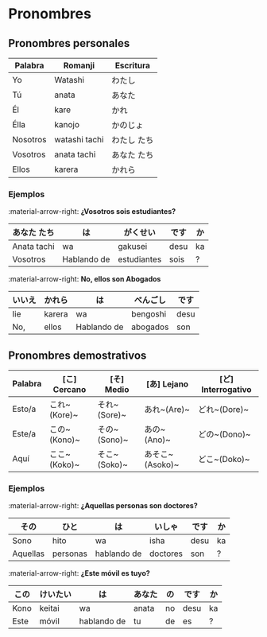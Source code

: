 # Pronombres

## Pronombres personales

| Palabra | Romanji | Escritura |
| - | - | - |
| Yo | Watashi | わたし |
| Tú | anata | あなた |
| Él | kare | かれ |
| Élla | kanojo | かのじょ |
| Nosotros | watashi tachi | わたし たち |
| Vosotros | anata tachi | あなた たち |
| Ellos | karera | かれら |


### Ejemplos

:material-arrow-right: __¿Vosotros sois estudiantes?__

| あなた たち | は | がくせい | です | か |
|-|-|-|-|-|
| Anata tachi | wa | gakusei | desu | ka |
| Vosotros | Hablando de | estudiantes | sois | ? |


:material-arrow-right: __No, ellos son Abogados__

| いいえ | かれら | は | べんごし | です |
|-|-|-|-|-|
| Iie | karera | wa | bengoshi | desu |
| No, | ellos | Hablando de | abogados | son |


## Pronombres demostrativos

| Palabra | [こ] Cercano | [そ] Medio | [あ] Lejano | [ど] Interrogativo |
|-|-|-|-|-|
| Esto/a | これ~(Kore)~ | それ~(Sore)~ | あれ~(Are)~ | どれ~(Dore)~ |
| Este/a | この~(Kono)~ | その~(Sono)~ | あの~(Ano)~ | どの~(Dono)~ |
| Aquí | ここ~(Koko)~ | そこ~(Soko)~ | あそこ~(Asoko)~ | どこ~(Doko)~ |

### Ejemplos

:material-arrow-right: __¿Aquellas personas son doctores?__

| その | ひと | は | いしゃ | です | か |
|-|-|-|-|-|-|
| Sono | hito | wa | isha | desu | ka |
| Aquellas | personas | hablando de | doctores | son | ? |


:material-arrow-right: __¿Este móvil es tuyo?__

| この | けいたい | は | あなた | の | です | か |
|-|-|-|-|-|-|-|
| Kono | keitai | wa | anata | no | desu | ka |
| Este | móvil | hablando de | tu | de | es | ? |